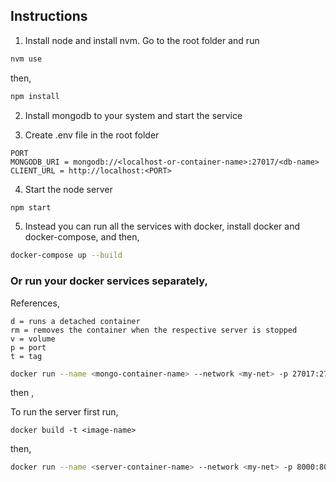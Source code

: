 ## Instructions

1. Install node and install nvm. Go to the root folder and run

```bash
nvm use
```

then,

```bash
npm install
```

2. Install mongodb to your system and start the service

3. Create .env file in the root folder

```.env
PORT
MONGODB_URI = mongodb://<localhost-or-container-name>:27017/<db-name>
CLIENT_URL = http://localhost:<PORT>
```

4. Start the node server

```bash
npm start
```

5. Instead you can run all the services with docker, install docker and docker-compose, and then,

```bash
docker-compose up --build
```

### Or run your docker services separately,

References,

```
d = runs a detached container
rm = removes the container when the respective server is stopped
v = volume
p = port
t = tag
```

```bash
docker run --name <mongo-container-name> --network <my-net> -p 27017:27017 -v /path/to/the/database:/data/db -d --rm mongo
```

then ,

To run the server first run,

```
docker build -t <image-name>
```

then,

```bash
docker run --name <server-container-name> --network <my-net> -p 8000:8000 -v /path/to/the/project:/home/apps/library -v node_modules:/home/apps/library/node_modules -d --rm <built-image-name>
```
